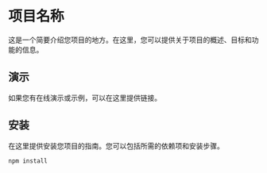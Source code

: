 # 项目名称

这是一个简要介绍您项目的地方。在这里，您可以提供关于项目的概述、目标和功能的信息。

## 演示

如果您有在线演示或示例，可以在这里提供链接。

## 安装

在这里提供安装您项目的指南。您可以包括所需的依赖项和安装步骤。

```bash
npm install
